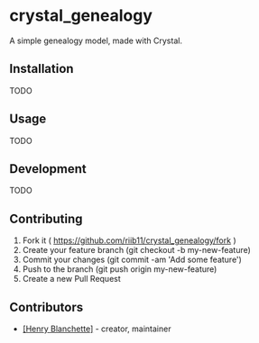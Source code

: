 # crystal_genealogy

A simple genealogy model, made with Crystal.

## Installation

TODO

## Usage

TODO

## Development

TODO

## Contributing

1. Fork it ( https://github.com/riib11/crystal_genealogy/fork )
2. Create your feature branch (git checkout -b my-new-feature)
3. Commit your changes (git commit -am 'Add some feature')
4. Push to the branch (git push origin my-new-feature)
5. Create a new Pull Request

## Contributors

- [[Henry Blanchette]](https://github.com/riib11) - creator, maintainer
